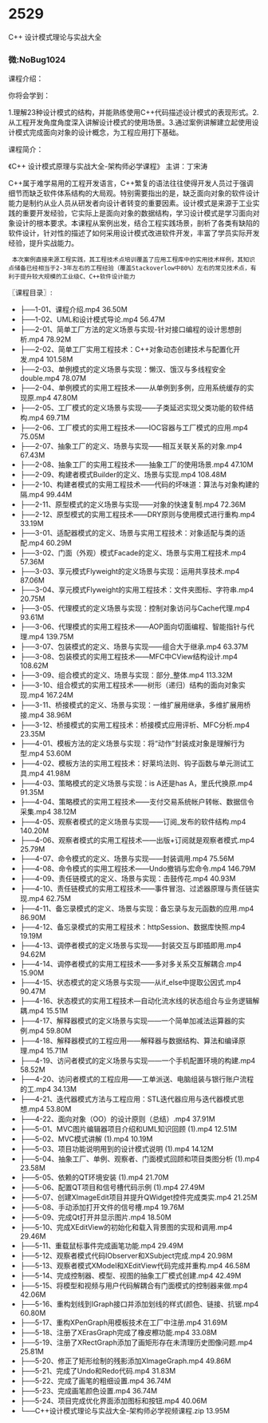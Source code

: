 # 2529
C++ 设计模式理论与实战大全 
### 微:NoBug1024 


课程介绍：

你将会学到：

1.理解23种设计模式的结构，并能熟练使用C++代码描述设计模式的表现形式。2.从工程开发角度角度深入讲解设计模式的使用场景。3.通过案例讲解建立起使用设计模式完成面向对象的设计概念，为工程应用打下基础。

课程简介：

 《C++ 设计模式原理与实战大全-架构师必学课程》 主讲：丁宋涛       

C++属于难学易用的工程开发语言，C++繁复的语法往往使得开发人员过于强调细节而缺乏软件体系结构的大局观。特别需要指出的是，缺乏面向对象的软件设计能力是制约从业人员从研发者向设计者转变的重要因素。设计模式是来源于工业实践的重要开发经验，它实际上是面向对象的数据结构，学习设计模式是学习面向对象设计的根本要求。本课程从案例出发，结合工程实践场景，剖析了各类有缺陷的软件设计，针对性的描述了如何采用设计模式改进软件开发，丰富了学员实际开发经验，提升实战能力。


     本次案例直接来源工程实践，其工程技术点培训覆盖了应用工程库中的实用技术样例，其知识点储备已经相当于2-3年左右的工程经验（覆盖Stackoverlow中80%）左右的常见技术点，有利于提升较大规模的工业级C、C++软件设计能力

〖课程目录〗:

- ├──1-01、课程介绍.mp4  36.50M
- ├──1-02、UML和设计模式导论.mp4  56.47M
- ├──2-01、简单工厂方法的定义场景与实现-针对接口编程的设计思想剖析.mp4  78.92M
- ├──2-02、简单工厂实用工程技术：C++对象动态创建技术与配置化开发.mp4  101.58M
- ├──2-03、单例模式的定义场景与实现：懒汉、饿汉与多线程安全double.mp4  78.07M
- ├──2-04、单例模式的实用工程技术——从单例到多例，应用系统缓存的实现原.mp4  47.80M
- ├──2-05、工厂模式的定义场景与实现——子类延迟实现父类功能的软件结构.mp4  69.71M
- ├──2-06、工厂模式的实用工程技术——IOC容器与工厂模式的应用.mp4  75.05M
- ├──2-07、抽象工厂的定义、场景与实现——相互关联关系的对象.mp4  67.43M
- ├──2-08、抽象工厂的实用工程技术——抽象工厂的使用场景.mp4  47.10M
- ├──2-09、构建者模式Builder的定义、场景与实现.mp4  108.48M
- ├──2-10、构建者模式的实用工程技术——代码的坏味道：算法与对象构建的隔.mp4  99.44M
- ├──2-11、原型模式的定义场景与实现——对象的快速复制.mp4  72.36M
- ├──2-12、原型模式的实用工程技术——DRY原则与使用模式进行重构.mp4  33.19M
- ├──3-01、适配器模式的定义、场景与实用工程技术：对象适配与类的适配.mp4  60.29M
- ├──3-02、门面（外观）模式Facade的定义、场景与实用工程技术.mp4  57.36M
- ├──3-03、享元模式Flyweight的定义场景与实现：运用共享技术.mp4  87.06M
- ├──3-04、享元模式Flyweight的实用工程技术：文件夹图标、字符串.mp4  20.75M
- ├──3-05、代理模式的定义场景与实现：控制对象访问与Cache代理.mp4  93.61M
- ├──3-06、代理模式的实用工程技术——AOP面向切面编程、智能指针与代理.mp4  139.75M
- ├──3-07、包装模式的定义、场景与实现——组合大于继承.mp4  63.37M
- ├──3-08、包装模式的实用工程技术——MFC中CView结构设计.mp4  108.62M
- ├──3-09、组合模式的定义、场景与实现：部分_整体.mp4  113.32M
- ├──3-10、组合模式的实用工程技术——树形（递归）结构的面向对象实现.mp4  167.24M
- ├──3-11、桥接模式的定义、场景与实现：一维扩展用继承，多维扩展用桥接.mp4  38.96M
- ├──3-12、桥接模式的实用工程技术：桥接模式应用评析、MFC分析.mp4  23.35M
- ├──4-01、模板方法的定义场景与实现：将“动作”封装成对象是理解行为型.mp4  53.60M
- ├──4-02、模板方法的实用工程技术：好莱坞法则、钩子函数与单元测试工具.mp4  41.98M
- ├──4-03、策略模式的定义场景与实现：is A还是has A，里氏代换原.mp4  91.35M
- ├──4-04、策略模式的实用工程技术——支付交易系统帐户转帐、数据信令采集.mp4  38.12M
- ├──4-05、观察者模式的定义场景与实现——订阅_发布的软件结构.mp4  140.20M
- ├──4-06、观察者模式的实用工程技术——出版+订阅就是观察者模式.mp4  25.79M
- ├──4-07、命令模式的定义、场景与实现——封装调用.mp4  75.56M
- ├──4-08、命令模式的实用工程技术——Undo撤销与宏命令.mp4  146.79M
- ├──4-09、责任链模式的定义、场景与实现：击鼓传花.mp4  40.93M
- ├──4-10、责任链模式的实用工程技术——事件冒泡、过滤器原理与责任链实现.mp4  62.75M
- ├──4-11、备忘录模式的定义、场景与实现：备忘录与友元函数的应用.mp4  86.90M
- ├──4-12、备忘录模式的实用工程技术：httpSession、数据库快照.mp4  19.19M
- ├──4-13、调停者模式的定义场景与实现——封装交互与即插即用.mp4  94.62M
- ├──4-14、调停者模式的实用工程技术——多对多关系交互解耦合.mp4  15.90M
- ├──4-15、状态模式的定义场景与实现——从if_else中提取公因式.mp4  90.47M
- ├──4-16、状态模式的实用工程技术—自动化流水线的状态组合与业务逻辑解耦.mp4  15.51M
- ├──4-17、解释器模式的定义场景与实现——一个简单加减法运算器的实例.mp4  59.80M
- ├──4-18、解释器模式的工程应用——解释器与数据结构、算法和编译原理.mp4  15.71M
- ├──4-19、访问者模式的定义场景与实现——一个手机配置环境的构建.mp4  58.52M
- ├──4-20、访问者模式的工程应用——工单派送、电脑组装与银行账户流程的工.mp4  34.13M
- ├──4-21、迭代器模式方法与工程应用：STL迭代器应用与迭代器模式思想.mp4  53.80M
- ├──4-22、面向对象（OO）的设计原则（总结）.mp4  37.91M
- ├──5-01、MVC图片编辑器项目介绍和UML知识回顾 (1).mp4  12.51M
- ├──5-02、MVC模式讲解 (1).mp4  10.19M
- ├──5-03、项目功能说明用到的设计模式说明 (1).mp4  14.12M
- ├──5-04、抽象工厂、单例、观察者、门面模式回顾和项目类图分析 (1).mp4  23.58M
- ├──5-05、依赖的QT环境安装 (1).mp4  21.70M
- ├──5-06、配置QT项目和信号槽代码示例 (1).mp4  27.49M
- ├──5-07、创建XImageEdit项目并提升QWidget控件完成类实.mp4  21.25M
- ├──5-08、手动添加打开文件的信号槽.mp4  19.76M
- ├──5-09、完成Qt打开并显示图片.mp4  18.50M
- ├──5-10、完成XEditView的初始化和载入背景图的实现和调用.mp4  29.46M
- ├──5-11、重载鼠标事件完成画笔功能.mp4  29.49M
- ├──5-12、观察者模式代码IObserver和XSubject完成.mp4  20.98M
- ├──5-13、观察者模式XModel和XEditView代码完成并重构.mp4  46.58M
- ├──5-14、完成控制器、模型、视图的抽象工厂模式创建.mp4  42.49M
- ├──5-15、将模型和视频与用户代码解耦合有门面模式的控制器来做.mp4  42.06M
- ├──5-16、重构划线到IGraph接口并添加划线的样式(颜色、链接、抗锯.mp4  60.80M
- ├──5-17、重构XPenGraph用模板技术在工厂中注册.mp4  31.69M
- ├──5-18、注册了XErasGraph完成了橡皮檫功能.mp4  33.08M
- ├──5-19、注册了XRectGraph添加了画矩形存在未清理历史图像问题.mp4  25.81M
- ├──5-20、修正了矩形绘制的残影添加XImageGraph.mp4  49.86M
- ├──5-21、完成了Undo和Redo代码.mp4  31.83M
- ├──5-22、完成了画笔的粗细设置.mp4  36.74M
- ├──5-23、完成画笔颜色设置.mp4  36.74M
- ├──5-24、项目完成优化界面添加图标和按钮.mp4  40.06M
- └──C++设计模式理论与实战大全-架构师必学视频课程.zip  13.95M
